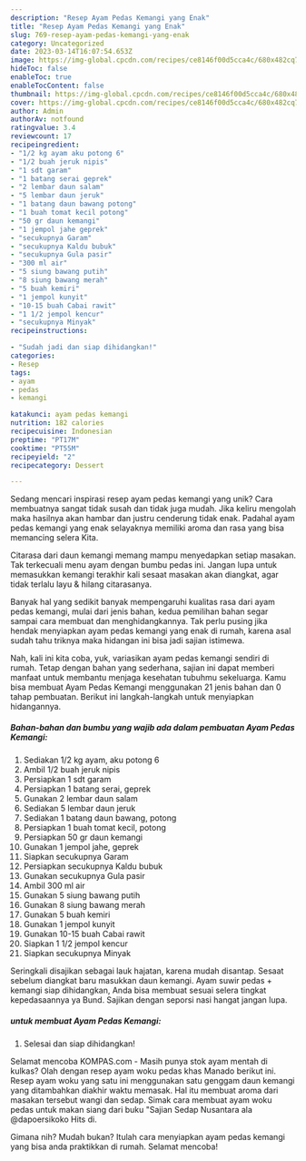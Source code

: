 ```yaml
---
description: "Resep Ayam Pedas Kemangi yang Enak"
title: "Resep Ayam Pedas Kemangi yang Enak"
slug: 769-resep-ayam-pedas-kemangi-yang-enak
category: Uncategorized
date: 2023-03-14T16:07:54.653Z
image: https://img-global.cpcdn.com/recipes/ce8146f00d5cca4c/680x482cq70/ayam-pedas-kemangi-foto-resep-utama.jpg
hideToc: false
enableToc: true
enableTocContent: false
thumbnail: https://img-global.cpcdn.com/recipes/ce8146f00d5cca4c/680x482cq70/ayam-pedas-kemangi-foto-resep-utama.jpg
cover: https://img-global.cpcdn.com/recipes/ce8146f00d5cca4c/680x482cq70/ayam-pedas-kemangi-foto-resep-utama.jpg
author: Admin
authorAv: notfound
ratingvalue: 3.4
reviewcount: 17
recipeingredient:
- "1/2 kg ayam aku potong 6"
- "1/2 buah jeruk nipis"
- "1 sdt garam"
- "1 batang serai geprek"
- "2 lembar daun salam"
- "5 lembar daun jeruk"
- "1 batang daun bawang potong"
- "1 buah tomat kecil potong"
- "50 gr daun kemangi"
- "1 jempol jahe geprek"
- "secukupnya Garam"
- "secukupnya Kaldu bubuk"
- "secukupnya Gula pasir"
- "300 ml air"
- "5 siung bawang putih"
- "8 siung bawang merah"
- "5 buah kemiri"
- "1 jempol kunyit"
- "10-15 buah Cabai rawit"
- "1 1/2 jempol kencur"
- "secukupnya Minyak"
recipeinstructions:

- "Sudah jadi dan siap dihidangkan!"
categories:
- Resep
tags:
- ayam
- pedas
- kemangi

katakunci: ayam pedas kemangi 
nutrition: 182 calories
recipecuisine: Indonesian
preptime: "PT17M"
cooktime: "PT55M"
recipeyield: "2"
recipecategory: Dessert

---
```





Sedang mencari inspirasi resep ayam pedas kemangi yang unik? Cara membuatnya sangat tidak susah dan tidak juga mudah. Jika keliru mengolah maka hasilnya akan hambar dan justru cenderung tidak enak. Padahal ayam pedas kemangi yang enak selayaknya memiliki aroma dan rasa yang bisa memancing selera Kita.





Citarasa dari daun kemangi memang mampu menyedapkan setiap masakan. Tak terkecuali menu ayam dengan bumbu pedas ini. Jangan lupa untuk memasukkan kemangi terakhir kali sesaat masakan akan diangkat, agar tidak terlalu layu &amp; hilang citarasanya.

Banyak hal yang sedikit banyak mempengaruhi kualitas rasa dari ayam pedas kemangi, mulai dari jenis bahan, kedua pemilihan bahan segar sampai cara membuat dan menghidangkannya. Tak perlu pusing jika hendak menyiapkan ayam pedas kemangi yang enak di rumah, karena asal sudah tahu triknya maka hidangan ini bisa jadi sajian istimewa.






Nah, kali ini kita coba, yuk, variasikan ayam pedas kemangi sendiri di rumah. Tetap dengan bahan yang sederhana, sajian ini dapat memberi manfaat untuk membantu menjaga kesehatan tubuhmu sekeluarga. Kamu bisa membuat Ayam Pedas Kemangi menggunakan 21 jenis bahan dan 0 tahap pembuatan. Berikut ini langkah-langkah untuk menyiapkan hidangannya.

<!--inarticleads1-->

##### Bahan-bahan dan bumbu yang wajib ada dalam pembuatan Ayam Pedas Kemangi:

1. Sediakan 1/2 kg ayam, aku potong 6
1. Ambil 1/2 buah jeruk nipis
1. Persiapkan 1 sdt garam
1. Persiapkan 1 batang serai, geprek
1. Gunakan 2 lembar daun salam
1. Sediakan 5 lembar daun jeruk
1. Sediakan 1 batang daun bawang, potong
1. Persiapkan 1 buah tomat kecil, potong
1. Persiapkan 50 gr daun kemangi
1. Gunakan 1 jempol jahe, geprek
1. Siapkan secukupnya Garam
1. Persiapkan secukupnya Kaldu bubuk
1. Gunakan secukupnya Gula pasir
1. Ambil 300 ml air
1. Gunakan 5 siung bawang putih
1. Gunakan 8 siung bawang merah
1. Gunakan 5 buah kemiri
1. Gunakan 1 jempol kunyit
1. Gunakan 10-15 buah Cabai rawit
1. Siapkan 1 1/2 jempol kencur
1. Siapkan secukupnya Minyak


Seringkali disajikan sebagai lauk hajatan, karena mudah disantap. Sesaat sebelum diangkat baru masukkan daun kemangi. Ayam suwir pedas + kemangi siap dihidangkan, Anda bisa membuat sesuai selera tingkat kepedasaannya ya Bund. Sajikan dengan seporsi nasi hangat jangan lupa. 

<!--inarticleads2-->

#####  untuk membuat Ayam Pedas Kemangi:


1. Selesai dan siap dihidangkan!

Selamat mencoba KOMPAS.com - Masih punya stok ayam mentah di kulkas? Olah dengan resep ayam woku pedas khas Manado berikut ini. Resep ayam woku yang satu ini menggunakan satu genggam daun kemangi yang ditambahkan diakhir waktu memasak. Hal itu membuat aroma dari masakan tersebut wangi dan sedap. Simak cara membuat ayam woku pedas untuk makan siang dari buku &#34;Sajian Sedap Nusantara ala @dapoersikoko Hits di. 

Gimana nih? Mudah bukan? Itulah cara menyiapkan ayam pedas kemangi yang bisa anda praktikkan di rumah. Selamat mencoba!
